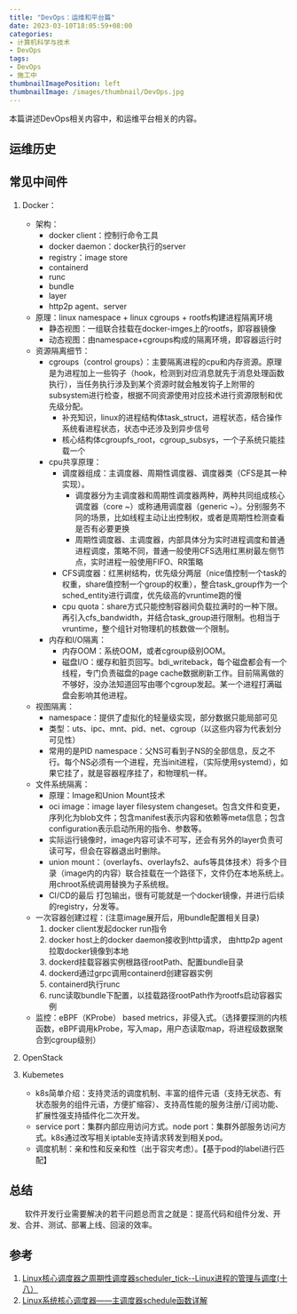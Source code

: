```yaml
---
title: "DevOps：运维和平台篇"
date: 2023-03-10T18:05:59+08:00
categories:
- 计算机科学与技术
- DevOps
tags:
- DevOps
- 施工中
thumbnailImagePosition: left
thumbnailImage: /images/thumbnail/DevOps.jpg
---
```

本篇讲述DevOps相关内容中，和运维平台相关的内容。
<!--more-->
## 运维历史
## 常见中间件
1. Docker：
    - 架构：
        - docker client：控制行命令工具
        - docker daemon：docker执行的server
        - registry：image store
        - containerd
        - runc
        - bundle
        - layer
        - http2p agent、server
    - 原理：linux namespace + linux cgroups + rootfs构建进程隔离环境
        - 静态视图：一组联合挂载在docker-imges上的rootfs，即容器镜像
        - 动态视图：由namespace+cgroups构成的隔离环境，即容器运行时
    - 资源隔离细节：
        - cgroups（control groups）：主要隔离进程的cpu和内存资源。原理是为进程加上一些钩子（hook，检测到对应消息就先于消息处理函数执行），当任务执行涉及到某个资源时就会触发钩子上附带的subsystem进行检查，根据不同资源使用对应技术进行资源限制和优先级分配。
            - 补充知识，linux的进程结构体task_struct，进程状态，结合操作系统看进程状态，状态中还涉及到异步信号
            - 核心结构体cgroupfs_root，cgroup_subsys，一个子系统只能挂载一个
        - cpu共享原理：
            - 调度器组成：主调度器、周期性调度器、调度器类（CFS是其一种实现）。
                - 调度器分为主调度器和周期性调度器两种，两种共同组成核心调度器（core ~）或称通用调度器（generic ~）。分别服务不同的场景，比如线程主动让出控制权，或者是周期性检测查看是否有必要更换
                - 周期性调度器、主调度器，内部具体分为实时进程调度和普通进程调度，策略不同，普通一般使用CFS选用红黑树最左侧节点，实时进程一般使用FIFO、RR策略
            - CFS调度器：红黑树结构，优先级分两层（nice值控制一个task的权重，share值控制一个group的权重），整合task_group作为一个sched_entity进行调度，优先级高的vruntime跑的慢
            - cpu quota：share方式只能控制容器间负载拉满时的一种下限。再引入cfs_bandwidth，并结合task_group进行限制。也相当于vruntime，整个组针对物理机的核数做一个限制。
        - 内存和I/O隔离：
            - 内存OOM：系统OOM，或者cgroup级别OOM。
            - 磁盘I/O：缓存和脏页回写。bdi_writeback，每个磁盘都会有一个线程，专门负责磁盘的page cache数据刷新工作。目前隔离做的不够好，没办法知道回写由哪个cgroup发起。某一个进程打满磁盘会影响其他进程。
    - 视图隔离：
        - namespace：提供了虚拟化的轻量级实现，部分数据只能局部可见
        - 类型：uts、ipc、mnt、pid、net、cgroup（以这些内容为代表划分可见性）
        - 常用的是PID namespace：父NS可看到子NS的全部信息，反之不行。每个NS必须有一个进程，充当init进程，（实际使用systemd），如果它挂了，就是容器程序挂了，和物理机一样。
    - 文件系统隔离：
        - 原理：Image和Union Mount技术
        - oci image：image layer filesystem changeset。包含文件和变更，序列化为blob文件；包含manifest表示内容和依赖等meta信息；包含configuration表示启动所用的指令、参数等。
        - 实际运行镜像时，image内容可读不可写，还会有另外的layer负责可读可写，但会在容器退出时删除。
        - union mount：（overlayfs、overlayfs2、aufs等具体技术）将多个目录（image内的内容）联合挂载在一个路径下，文件仍在本地系统上。用chroot系统调用替换为子系统根。
        - CI/CD的最后 打包输出，很有可能就是一个docker镜像，并进行后续的registry，分发等。
    - 一次容器创建过程：(注意image展开后，用bundle配置相关目录)
        1. docker client发起docker run指令
        1. docker host上的docker daemon接收到http请求， 由http2p agent拉取docker镜像到本地
        1. dockerd挂载容器实例根路径rootPath、配置bundle目录
        1. dockerd通过grpc调用containerd创建容器实例
        1. containerd执行runc
        1. runc读取bundle下配置，以挂载路径rootPath作为rootfs启动容器实例
    - 监控：eBPF（KProbe） based metrics，非侵入式。（选择要探测的内核函数，eBPF调用kProbe，写入map，用户态读取map，将进程级数据聚合到cgroup级别）

1. OpenStack
1. Kubemetes
    - k8s简单介绍：支持灵活的调度机制、丰富的组件元语（支持无状态、有状态服务的组件元语，方便扩缩容）、支持高性能的服务注册/订阅功能、扩展性强支持插件化二次开发。
    - service port：集群内部应用访问方式。node port：集群外部服务访问方式。k8s通过改写相关iptable支持请求转发到相关pod。
    - 调度机制：亲和性和反亲和性（出于容灾考虑）。【基于pod的label进行匹配】

## 总结
&emsp;&emsp;软件开发行业需要解决的若干问题总而言之就是：提高代码和组件分发、开发、合并、测试、部署上线、回滚的效率。

## 参考
1. [Linux核心调度器之周期性调度器scheduler_tick--Linux进程的管理与调度(十八） ](https://www.cnblogs.com/linhaostudy/p/9867364.html)
1. [Linux系统核心调度器——主调度器schedule函数详解](https://blog.csdn.net/weixin_42092278/article/details/88778435?depth_1-utm_source=distribute.pc_relevant.none-task-blog-BlogCommendFromMachineLearnPai2-1.channel_param)